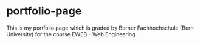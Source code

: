 # portfolio-page
This is my portfolio page which is graded by Berner Fachhochschule (Bern University) for the course EWEB - Web Engineering.
